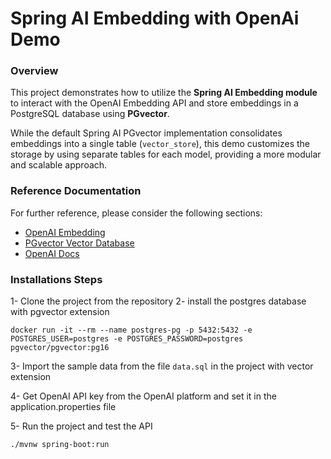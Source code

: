# Spring AI Embedding with OpenAi Demo

### Overview

This project demonstrates how to utilize the **Spring AI Embedding module** to interact with the OpenAI Embedding API and store embeddings in a PostgreSQL database using **PGvector**.

While the default Spring AI PGvector implementation consolidates embeddings into a single table (`vector_store`), this demo customizes the storage by using separate tables for each model, providing a more modular and scalable approach.

### Reference Documentation

For further reference, please consider the following sections:
* [OpenAI Embedding](https://docs.spring.io/spring-ai/reference/api/embeddings/openai-embeddings.html)
* [PGvector Vector Database](https://docs.spring.io/spring-ai/reference/api/vectordbs/pgvector.html)
* [OpenAI Docs](https://platform.openai.com/docs/guides/embeddings)

### Installations Steps 

1- Clone the project from the repository
2- install the postgres database with pgvector extension
```shell
docker run -it --rm --name postgres-pg -p 5432:5432 -e POSTGRES_USER=postgres -e POSTGRES_PASSWORD=postgres pgvector/pgvector:pg16
```
3- Import the sample data from the file `data.sql` in the project with vector extension

4- Get OpenAI API key from the OpenAI platform and set it in the application.properties file

5- Run the project and test the API
```
./mvnw spring-boot:run
```

